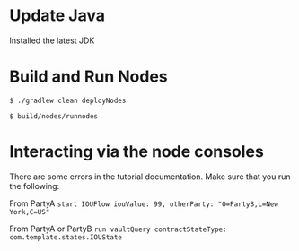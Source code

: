 # Update Java
Installed the latest JDK

# Build and Run Nodes
`$ ./gradlew clean deployNodes`

`$ build/nodes/runnodes`

# Interacting via the node consoles
There are some errors in the tutorial documentation.  Make sure that you run the following:

From PartyA
`start IOUFlow iouValue: 99, otherParty: "O=PartyB,L=New York,C=US"`

From PartyA or PartyB
`run vaultQuery contractStateType: com.template.states.IOUState`